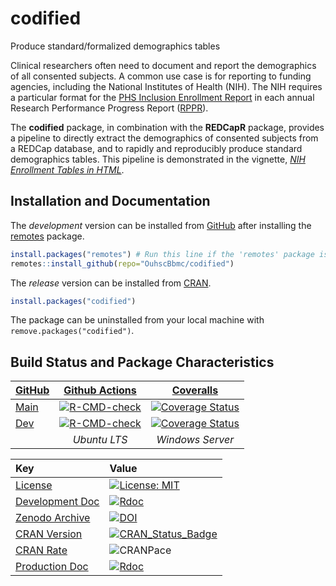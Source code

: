 codified
=====================================

Produce standard/formalized demographics tables

Clinical researchers often need to document and report the demographics of all consented subjects. A common use case is for reporting to funding agencies, including the National Institutes of Health (NIH). The NIH requires a particular format for the [PHS Inclusion Enrollment Report](https://grants.nih.gov/grants/how-to-apply-application-guide/forms-d/general/g.500-phs-inclusion-enrollment-report.htm) in each annual Research Performance Progress Report ([RPPR](https://grants.nih.gov/grants/rppr/index.htm)).

The **codified** package, in combination with the **REDCapR** package, provides a pipeline to directly extract the demographics of consented subjects from a REDCap database, and to rapidly and reproducibly produce standard demographics tables.  This pipeline is demonstrated in the vignette, *[NIH Enrollment Tables in HTML](https://ouhscbbmc.github.io/codified/articles/nih-enrollment-html.html)*.

Installation and Documentation
-----------------------

The *development* version can be installed from [GitHub](https://github.com/OuhscBbmc/codified) after installing the [remotes](https://CRAN.R-project.org/package=remotes) package.

```r
install.packages("remotes") # Run this line if the 'remotes' package isn't installed already.
remotes::install_github(repo="OuhscBbmc/codified")
```

The *release* version can be installed from [CRAN](https://cran.r-project.org/package=codified).

```r
install.packages("codified")
```

The package can be uninstalled from your local machine with `remove.packages("codified")`.

Build Status and Package Characteristics
-----------------------

| [GitHub](https://github.com/OuhscBbmc/codified) | [Github Actions](https://github.com/OuhscBbmc/codified/actions) | [Coveralls](https://coveralls.io/r/OuhscBbmc/codified) |
| :----- | :---------------------------: |  :-------: |
| [Main](https://github.com/OuhscBbmc/codified/tree/main) | [![R-CMD-check](https://github.com/OuhscBbmc/codified/actions/workflows/check-release.yml/badge.svg)](https://github.com/OuhscBbmc/codified/actions/workflows/check-release.yml) | [![Coverage Status](https://coveralls.io/repos/github/OuhscBbmc/codified/badge.svg?branch=main)](https://coveralls.io/github/OuhscBbmc/codified?branch=main) |
| [Dev](https://github.com/OuhscBbmc/codified/tree/dev) | [![R-CMD-check](https://github.com/OuhscBbmc/codified/actions/workflows/check-release.yml/badge.svg?branch=dev)](https://github.com/OuhscBbmc/codified/actions/workflows/check-release.yml) | [![Coverage Status](https://coveralls.io/repos/github/OuhscBbmc/codified/badge.svg?branch=dev)](https://coveralls.io/github/OuhscBbmc/codified?branch=dev) |
| | *Ubuntu LTS* | *Windows Server* | *Test Coverage* |

| Key | Value |
| :--- | :----- |
| [License](https://choosealicense.com/) | [![License: MIT](https://img.shields.io/badge/License-MIT-blue.svg)](https://opensource.org/licenses/MIT) |
| [Development Doc](https://www.rdocumentation.org/) | [![Rdoc](https://img.shields.io/badge/pkgodwn-GitHub.io-orange.svg?longCache=true&style=style=for-the-badge)](https://ouhscbbmc.github.io/codified/) |
| [Zenodo Archive](https://zenodo.org/search?ln=en&p=codified) | [![DOI](https://zenodo.org/badge/146359325.svg)](https://zenodo.org/badge/latestdoi/146359325) |
| [CRAN Version](https://cran.r-project.org/package=codified) | [![CRAN_Status_Badge](http://www.r-pkg.org/badges/version/codified)](https://cran.r-project.org/package=codified) |
| [CRAN Rate](http://cranlogs.r-pkg.org/) | ![CRANPace](http://cranlogs.r-pkg.org/badges/codified) |
| [Production Doc](https://www.rdocumentation.org/) | [![Rdoc](http://www.rdocumentation.org/badges/version/codified)](http://www.rdocumentation.org/packages/codified) |
